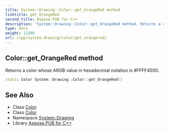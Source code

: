 ```yaml
---
title: System::Drawing::Color::get_OrangeRed method
linktitle: get_OrangeRed
second_title: Aspose.PUB for C++
description: 'System::Drawing::Color::get_OrangeRed method. Returns a color whose ARGB value in hexadecimal notation is #FFFF4500 in C++.'
type: docs
weight: 12200
url: /cpp/system.drawing/color/get_orangered/
---
```

## Color::get_OrangeRed method


Returns a color whose ARGB value in hexadecimal notation is #FFFF4500.

```cpp
static Color System::Drawing::Color::get_OrangeRed()
```

## See Also

* Class [Color](../)
* Class [Color](../)
* Namespace [System::Drawing](../../)
* Library [Aspose.PUB for C++](../../../)
